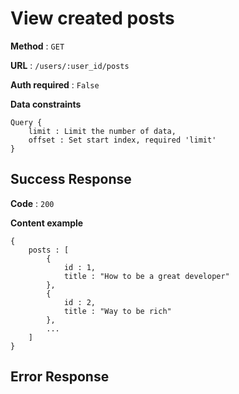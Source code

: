 # View created posts

**Method** : `GET`

**URL** : `/users/:user_id/posts`

**Auth required** : `False`

**Data constraints** 
```
Query {
    limit : Limit the number of data,
    offset : Set start index, required 'limit'
}
```

## Success Response

**Code** : `200`

**Content example**
```
{
    posts : [
        {
            id : 1,
            title : "How to be a great developer"
        },
        {
            id : 2,
            title : "Way to be rich"
        },
        ...
    ]
}
```

## Error Response